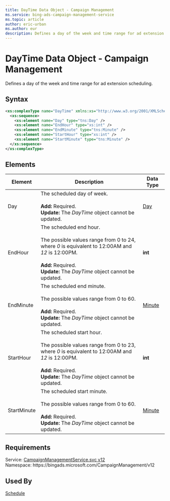 ```yaml
---
title: DayTime Data Object - Campaign Management
ms.service: bing-ads-campaign-management-service
ms.topic: article
author: eric-urban
ms.author: eur
description: Defines a day of the week and time range for ad extension scheduling.
---
```

# DayTime Data Object - Campaign Management
Defines a day of the week and time range for ad extension scheduling. 

## Syntax
```xml
<xs:complexType name="DayTime" xmlns:xs="http://www.w3.org/2001/XMLSchema">
  <xs:sequence>
    <xs:element name="Day" type="tns:Day" />
    <xs:element name="EndHour" type="xs:int" />
    <xs:element name="EndMinute" type="tns:Minute" />
    <xs:element name="StartHour" type="xs:int" />
    <xs:element name="StartMinute" type="tns:Minute" />
  </xs:sequence>
</xs:complexType>
```

## <a name="elements"></a>Elements


|Element|Description|Data Type|
|-----------|---------------|-------------|
|<a name="day"></a>Day|The scheduled day of week.<br/><br/>**Add:** Required.<br/>**Update:** The *DayTime* object cannot be updated. |[Day](day.md)|
|<a name="endhour"></a>EndHour|The scheduled end hour.<br/><br/>The possible values range from 0 to 24, where *0* is equivalent to 12:00AM and *12* is 12:00PM.<br/><br/>**Add:** Required. <br/>**Update:** The *DayTime* object cannot be updated. |**int**|
|<a name="endminute"></a>EndMinute|The scheduled end minute.<br /><br />The possible values range from 0 to 60.<br/><br/>**Add:** Required.<br/>**Update:** The *DayTime* object cannot be updated. |[Minute](minute.md)|
|<a name="starthour"></a>StartHour|The scheduled start hour.<br/><br/>The possible values range from 0 to 23, where *0* is equivalent to 12:00AM and *12* is 12:00PM.<br/><br/>**Add:** Required.<br/>**Update:** The *DayTime* object cannot be updated. |**int**|
|<a name="startminute"></a>StartMinute|The scheduled start minute.<br /><br />The possible values range from 0 to 60.<br/><br/>**Add:** Required.<br/>**Update:** The *DayTime* object cannot be updated. |[Minute](minute.md)|

## Requirements
Service: [CampaignManagementService.svc v12](https://campaign.api.bingads.microsoft.com/Api/Advertiser/CampaignManagement/v12/CampaignManagementService.svc)  
Namespace: https\://bingads.microsoft.com/CampaignManagement/v12  

## Used By
[Schedule](schedule.md)  
